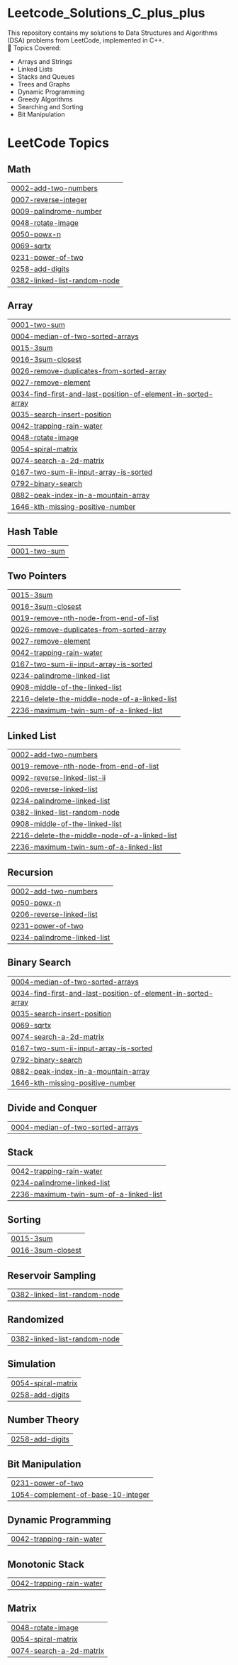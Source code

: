 # Leetcode_Solutions_C_plus_plus
This repository contains my solutions to Data Structures and Algorithms (DSA) problems from LeetCode, implemented in C++.   
🔹 Topics Covered: 
- Arrays and Strings
- Linked Lists
- Stacks and Queues
- Trees and Graphs 
- Dynamic Programming
- Greedy Algorithms 
- Searching and Sorting 
- Bit Manipulation

<!---LeetCode Topics Start-->
# LeetCode Topics
## Math
|  |
| ------- |
| [0002-add-two-numbers](https://github.com/TA173157/Leetcode_Solutions_C_plus_plus/tree/master/0002-add-two-numbers) |
| [0007-reverse-integer](https://github.com/TA173157/Leetcode_Solutions_C_plus_plus/tree/master/0007-reverse-integer) |
| [0009-palindrome-number](https://github.com/TA173157/Leetcode_Solutions_C_plus_plus/tree/master/0009-palindrome-number) |
| [0048-rotate-image](https://github.com/TA173157/Leetcode_Solutions_C_plus_plus/tree/master/0048-rotate-image) |
| [0050-powx-n](https://github.com/TA173157/Leetcode_Solutions_C_plus_plus/tree/master/0050-powx-n) |
| [0069-sqrtx](https://github.com/TA173157/Leetcode_Solutions_C_plus_plus/tree/master/0069-sqrtx) |
| [0231-power-of-two](https://github.com/TA173157/Leetcode_Solutions_C_plus_plus/tree/master/0231-power-of-two) |
| [0258-add-digits](https://github.com/TA173157/Leetcode_Solutions_C_plus_plus/tree/master/0258-add-digits) |
| [0382-linked-list-random-node](https://github.com/TA173157/Leetcode_Solutions_C_plus_plus/tree/master/0382-linked-list-random-node) |
## Array
|  |
| ------- |
| [0001-two-sum](https://github.com/TA173157/Leetcode_Solutions_C_plus_plus/tree/master/0001-two-sum) |
| [0004-median-of-two-sorted-arrays](https://github.com/TA173157/Leetcode_Solutions_C_plus_plus/tree/master/0004-median-of-two-sorted-arrays) |
| [0015-3sum](https://github.com/TA173157/Leetcode_Solutions_C_plus_plus/tree/master/0015-3sum) |
| [0016-3sum-closest](https://github.com/TA173157/Leetcode_Solutions_C_plus_plus/tree/master/0016-3sum-closest) |
| [0026-remove-duplicates-from-sorted-array](https://github.com/TA173157/Leetcode_Solutions_C_plus_plus/tree/master/0026-remove-duplicates-from-sorted-array) |
| [0027-remove-element](https://github.com/TA173157/Leetcode_Solutions_C_plus_plus/tree/master/0027-remove-element) |
| [0034-find-first-and-last-position-of-element-in-sorted-array](https://github.com/TA173157/Leetcode_Solutions_C_plus_plus/tree/master/0034-find-first-and-last-position-of-element-in-sorted-array) |
| [0035-search-insert-position](https://github.com/TA173157/Leetcode_Solutions_C_plus_plus/tree/master/0035-search-insert-position) |
| [0042-trapping-rain-water](https://github.com/TA173157/Leetcode_Solutions_C_plus_plus/tree/master/0042-trapping-rain-water) |
| [0048-rotate-image](https://github.com/TA173157/Leetcode_Solutions_C_plus_plus/tree/master/0048-rotate-image) |
| [0054-spiral-matrix](https://github.com/TA173157/Leetcode_Solutions_C_plus_plus/tree/master/0054-spiral-matrix) |
| [0074-search-a-2d-matrix](https://github.com/TA173157/Leetcode_Solutions_C_plus_plus/tree/master/0074-search-a-2d-matrix) |
| [0167-two-sum-ii-input-array-is-sorted](https://github.com/TA173157/Leetcode_Solutions_C_plus_plus/tree/master/0167-two-sum-ii-input-array-is-sorted) |
| [0792-binary-search](https://github.com/TA173157/Leetcode_Solutions_C_plus_plus/tree/master/0792-binary-search) |
| [0882-peak-index-in-a-mountain-array](https://github.com/TA173157/Leetcode_Solutions_C_plus_plus/tree/master/0882-peak-index-in-a-mountain-array) |
| [1646-kth-missing-positive-number](https://github.com/TA173157/Leetcode_Solutions_C_plus_plus/tree/master/1646-kth-missing-positive-number) |
## Hash Table
|  |
| ------- |
| [0001-two-sum](https://github.com/TA173157/Leetcode_Solutions_C_plus_plus/tree/master/0001-two-sum) |
## Two Pointers
|  |
| ------- |
| [0015-3sum](https://github.com/TA173157/Leetcode_Solutions_C_plus_plus/tree/master/0015-3sum) |
| [0016-3sum-closest](https://github.com/TA173157/Leetcode_Solutions_C_plus_plus/tree/master/0016-3sum-closest) |
| [0019-remove-nth-node-from-end-of-list](https://github.com/TA173157/Leetcode_Solutions_C_plus_plus/tree/master/0019-remove-nth-node-from-end-of-list) |
| [0026-remove-duplicates-from-sorted-array](https://github.com/TA173157/Leetcode_Solutions_C_plus_plus/tree/master/0026-remove-duplicates-from-sorted-array) |
| [0027-remove-element](https://github.com/TA173157/Leetcode_Solutions_C_plus_plus/tree/master/0027-remove-element) |
| [0042-trapping-rain-water](https://github.com/TA173157/Leetcode_Solutions_C_plus_plus/tree/master/0042-trapping-rain-water) |
| [0167-two-sum-ii-input-array-is-sorted](https://github.com/TA173157/Leetcode_Solutions_C_plus_plus/tree/master/0167-two-sum-ii-input-array-is-sorted) |
| [0234-palindrome-linked-list](https://github.com/TA173157/Leetcode_Solutions_C_plus_plus/tree/master/0234-palindrome-linked-list) |
| [0908-middle-of-the-linked-list](https://github.com/TA173157/Leetcode_Solutions_C_plus_plus/tree/master/0908-middle-of-the-linked-list) |
| [2216-delete-the-middle-node-of-a-linked-list](https://github.com/TA173157/Leetcode_Solutions_C_plus_plus/tree/master/2216-delete-the-middle-node-of-a-linked-list) |
| [2236-maximum-twin-sum-of-a-linked-list](https://github.com/TA173157/Leetcode_Solutions_C_plus_plus/tree/master/2236-maximum-twin-sum-of-a-linked-list) |
## Linked List
|  |
| ------- |
| [0002-add-two-numbers](https://github.com/TA173157/Leetcode_Solutions_C_plus_plus/tree/master/0002-add-two-numbers) |
| [0019-remove-nth-node-from-end-of-list](https://github.com/TA173157/Leetcode_Solutions_C_plus_plus/tree/master/0019-remove-nth-node-from-end-of-list) |
| [0092-reverse-linked-list-ii](https://github.com/TA173157/Leetcode_Solutions_C_plus_plus/tree/master/0092-reverse-linked-list-ii) |
| [0206-reverse-linked-list](https://github.com/TA173157/Leetcode_Solutions_C_plus_plus/tree/master/0206-reverse-linked-list) |
| [0234-palindrome-linked-list](https://github.com/TA173157/Leetcode_Solutions_C_plus_plus/tree/master/0234-palindrome-linked-list) |
| [0382-linked-list-random-node](https://github.com/TA173157/Leetcode_Solutions_C_plus_plus/tree/master/0382-linked-list-random-node) |
| [0908-middle-of-the-linked-list](https://github.com/TA173157/Leetcode_Solutions_C_plus_plus/tree/master/0908-middle-of-the-linked-list) |
| [2216-delete-the-middle-node-of-a-linked-list](https://github.com/TA173157/Leetcode_Solutions_C_plus_plus/tree/master/2216-delete-the-middle-node-of-a-linked-list) |
| [2236-maximum-twin-sum-of-a-linked-list](https://github.com/TA173157/Leetcode_Solutions_C_plus_plus/tree/master/2236-maximum-twin-sum-of-a-linked-list) |
## Recursion
|  |
| ------- |
| [0002-add-two-numbers](https://github.com/TA173157/Leetcode_Solutions_C_plus_plus/tree/master/0002-add-two-numbers) |
| [0050-powx-n](https://github.com/TA173157/Leetcode_Solutions_C_plus_plus/tree/master/0050-powx-n) |
| [0206-reverse-linked-list](https://github.com/TA173157/Leetcode_Solutions_C_plus_plus/tree/master/0206-reverse-linked-list) |
| [0231-power-of-two](https://github.com/TA173157/Leetcode_Solutions_C_plus_plus/tree/master/0231-power-of-two) |
| [0234-palindrome-linked-list](https://github.com/TA173157/Leetcode_Solutions_C_plus_plus/tree/master/0234-palindrome-linked-list) |
## Binary Search
|  |
| ------- |
| [0004-median-of-two-sorted-arrays](https://github.com/TA173157/Leetcode_Solutions_C_plus_plus/tree/master/0004-median-of-two-sorted-arrays) |
| [0034-find-first-and-last-position-of-element-in-sorted-array](https://github.com/TA173157/Leetcode_Solutions_C_plus_plus/tree/master/0034-find-first-and-last-position-of-element-in-sorted-array) |
| [0035-search-insert-position](https://github.com/TA173157/Leetcode_Solutions_C_plus_plus/tree/master/0035-search-insert-position) |
| [0069-sqrtx](https://github.com/TA173157/Leetcode_Solutions_C_plus_plus/tree/master/0069-sqrtx) |
| [0074-search-a-2d-matrix](https://github.com/TA173157/Leetcode_Solutions_C_plus_plus/tree/master/0074-search-a-2d-matrix) |
| [0167-two-sum-ii-input-array-is-sorted](https://github.com/TA173157/Leetcode_Solutions_C_plus_plus/tree/master/0167-two-sum-ii-input-array-is-sorted) |
| [0792-binary-search](https://github.com/TA173157/Leetcode_Solutions_C_plus_plus/tree/master/0792-binary-search) |
| [0882-peak-index-in-a-mountain-array](https://github.com/TA173157/Leetcode_Solutions_C_plus_plus/tree/master/0882-peak-index-in-a-mountain-array) |
| [1646-kth-missing-positive-number](https://github.com/TA173157/Leetcode_Solutions_C_plus_plus/tree/master/1646-kth-missing-positive-number) |
## Divide and Conquer
|  |
| ------- |
| [0004-median-of-two-sorted-arrays](https://github.com/TA173157/Leetcode_Solutions_C_plus_plus/tree/master/0004-median-of-two-sorted-arrays) |
## Stack
|  |
| ------- |
| [0042-trapping-rain-water](https://github.com/TA173157/Leetcode_Solutions_C_plus_plus/tree/master/0042-trapping-rain-water) |
| [0234-palindrome-linked-list](https://github.com/TA173157/Leetcode_Solutions_C_plus_plus/tree/master/0234-palindrome-linked-list) |
| [2236-maximum-twin-sum-of-a-linked-list](https://github.com/TA173157/Leetcode_Solutions_C_plus_plus/tree/master/2236-maximum-twin-sum-of-a-linked-list) |
## Sorting
|  |
| ------- |
| [0015-3sum](https://github.com/TA173157/Leetcode_Solutions_C_plus_plus/tree/master/0015-3sum) |
| [0016-3sum-closest](https://github.com/TA173157/Leetcode_Solutions_C_plus_plus/tree/master/0016-3sum-closest) |
## Reservoir Sampling
|  |
| ------- |
| [0382-linked-list-random-node](https://github.com/TA173157/Leetcode_Solutions_C_plus_plus/tree/master/0382-linked-list-random-node) |
## Randomized
|  |
| ------- |
| [0382-linked-list-random-node](https://github.com/TA173157/Leetcode_Solutions_C_plus_plus/tree/master/0382-linked-list-random-node) |
## Simulation
|  |
| ------- |
| [0054-spiral-matrix](https://github.com/TA173157/Leetcode_Solutions_C_plus_plus/tree/master/0054-spiral-matrix) |
| [0258-add-digits](https://github.com/TA173157/Leetcode_Solutions_C_plus_plus/tree/master/0258-add-digits) |
## Number Theory
|  |
| ------- |
| [0258-add-digits](https://github.com/TA173157/Leetcode_Solutions_C_plus_plus/tree/master/0258-add-digits) |
## Bit Manipulation
|  |
| ------- |
| [0231-power-of-two](https://github.com/TA173157/Leetcode_Solutions_C_plus_plus/tree/master/0231-power-of-two) |
| [1054-complement-of-base-10-integer](https://github.com/TA173157/Leetcode_Solutions_C_plus_plus/tree/master/1054-complement-of-base-10-integer) |
## Dynamic Programming
|  |
| ------- |
| [0042-trapping-rain-water](https://github.com/TA173157/Leetcode_Solutions_C_plus_plus/tree/master/0042-trapping-rain-water) |
## Monotonic Stack
|  |
| ------- |
| [0042-trapping-rain-water](https://github.com/TA173157/Leetcode_Solutions_C_plus_plus/tree/master/0042-trapping-rain-water) |
## Matrix
|  |
| ------- |
| [0048-rotate-image](https://github.com/TA173157/Leetcode_Solutions_C_plus_plus/tree/master/0048-rotate-image) |
| [0054-spiral-matrix](https://github.com/TA173157/Leetcode_Solutions_C_plus_plus/tree/master/0054-spiral-matrix) |
| [0074-search-a-2d-matrix](https://github.com/TA173157/Leetcode_Solutions_C_plus_plus/tree/master/0074-search-a-2d-matrix) |
<!---LeetCode Topics End-->
